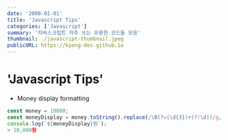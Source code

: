 ```yaml
---
date: '2000-01-01'
title: 'Javascript Tips'
categories: ['Javascript']
summary: '자바스크립트 자주 쓰는 유용한 코드들 모음'
thumbnail: ./javascript-thumbnail.jpeg
publicURL: https://kyong-dev.github.io
---
```


# 'Javascript Tips'

- Money display formatting

```javascript
const money = 10000;
const moneyDisplay = money.toString().replace(/\B(?=(\d{3})+(?!\d))/g, ',');
console.log(`${moneyDisplay}원`);
> 10,000원
```